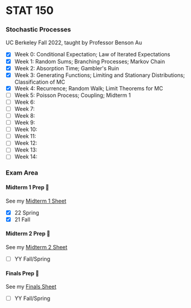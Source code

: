 # STAT 150
### Stochastic Processes
UC Berkeley Fall 2022, taught by Professor Benson Au

- [x] Week 0: Conditional Expectation; Law of Iterated Expectations
- [x] Week 1: Random Sums; Branching Processes; Markov Chain
- [x] Week 2: Absorption Time; Gambler's Ruin
- [x] Week 3: Generating Functions; Limiting and Stationary Distributions; Classification of MC
- [x] Week 4: Recurrence; Random Walk; Limit Theorems for MC
- [ ] Week 5: Poisson Process; Coupling; Midterm 1
- [ ] Week 6:
- [ ] Week 7:
- [ ] Week 8:
- [ ] Week 9:
- [ ] Week 10:
- [ ] Week 11:
- [ ] Week 12:
- [ ] Week 13:
- [ ] Week 14:

### Exam Area

#### Midterm 1 Prep 😤
See my [Midterm 1 Sheet](https://github.com/jianzhi-1/math-ucb/blob/main/sp22-126/EECS126Midterm1Sheet.pdf)
- [x] 22 Spring
- [x] 21 Fall

#### Midterm 2 Prep 😤
See my [Midterm 2 Sheet]()
- [ ] YY Fall/Spring

#### Finals Prep 😤
See my [Finals Sheet]()
- [ ] YY Fall/Spring

